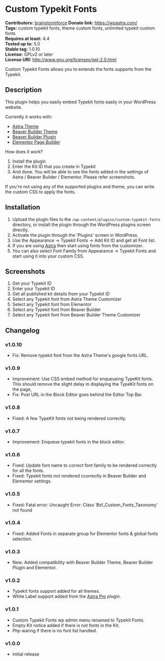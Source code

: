 # Custom Typekit Fonts #
**Contributors:** [brainstormforce](https://profiles.wordpress.org/brainstormforce)
**Donate link:** https://wpastra.com/  
**Tags:** custom typekit fonts, theme custom fonts, unlimited typekit custom fonts  
**Requires at least:** 4.4  
**Tested up to:** 5.0  
**Stable tag:** 1.0.10  
**License:** GPLv2 or later  
**License URI:** http://www.gnu.org/licenses/gpl-2.0.html  

Custom Typekit Fonts allows you to extends the fonts supports from the Typekit.

## Description ##

This plugin helps you easily embed Typekit fonts easily in your WordPress website.

Currently it works with:

* <a href="https://wpastra.com/?utm_source=wp-repo&utm_campaign=custom-typekit-fonts&utm_medium=description">Astra Theme</a>
* <a href="https://www.wpbeaverbuilder.com/?fla=713">Beaver Builder Theme</a>
* <a href="https://www.wpbeaverbuilder.com/?fla=713">Beaver Builder Plugin</a>
* <a href="https://elementor.com/?ref=1352">Elementor Page Builder</a>

How does it work?

1. Install the plugin
2. Enter the Kit ID that you create in Typekit
3. And done. You will be able to see the fonts added in the settings of Astra / Beaver Builder / Elementor. Please refer screenshots.

If you're not using any of the supported plugins and theme, you can write the custom CSS to apply the fonts.

## Installation ##

1. Upload the plugin files to the `/wp-content/plugins/custom-typekit-fonts` directory, or install the plugin through the WordPress plugins screen directly.
2. Activate the plugin through the 'Plugins' screen in WordPress.
3. Use the Appearance -> Typekit Fonts -> Add Kit ID and get all Font list.
4. If you are using [Astra](https://wpastra.com) then start using fonts from the customizer.
5. You can also select Font Family from Appearance -> Typekit Fonts and start using it into your custom CSS.

## Screenshots ##

1. Get your Typekit ID
2. Enter your Typekit ID 
3. Get all published kit details from your Typekit ID
4. Select any Typekit font from Astra Theme Customizer
5. Select any Typekit font from Elementor
6. Select any Typekit font from Beaver Builder
7. Select any Typekit font from Beaver Builder Theme Customizer

## Changelog ##

### v1.0.10 ###
- Fix: Remove typekit font from the Astra Theme's google fonts URL.

### v1.0.9 ###
- Improvement: Use CSS embed method for enqueueing TypeKit fonts. This should remove the slight delay in displaying the TypeKit fonts on the page,
- Fix: Post URL in the Block Editor goes behind the Editor Top Bar.

### v1.0.8 ###
- Fixed: A few TypeKit fonts not being rendered correctly.

### v1.0.7 ###
- Improvement: Enqueue typekit fonts in the block editor.

### v1.0.6 ###
- Fixed: Update font name to correct font family to be rendered correctly for all the fonts.
- Fixed: Typekit fonts not rendered ccorrectly in Beaver Builder and Elementor settings.

### v1.0.5 ###
- Fixed: Fatal error: Uncaught Error: Class ‘Bsf_Custom_Fonts_Taxonomy’ not found

### v1.0.4 ###
- Fixed: Added Fonts in separate group for Elementor fonts & global fonts selection.

### v1.0.3 ###
- New: Added compatibility with Beaver Builder Theme, Beaver Builder Plugin and Elementor.

### v1.0.2 ###
- Typekit fonts support added for all themes.
- White Label support added from the [Astra Pro](https://wpastra.com/pro/) plugin.

### v1.0.1 ###
- Custom Typekit Fonts wp admin menu renamed to Typekit Fonts.
- Empty Kit notice added if there is not fonts in the Kit.
- Php waring if there is no font list handled.

### v1.0.0 ###
- Initial release
